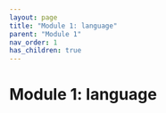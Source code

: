 ```yaml
---
layout: page
title: "Module 1: language"
parent: "Module 1"
nav_order: 1
has_children: true
---
```


# Module 1: language

